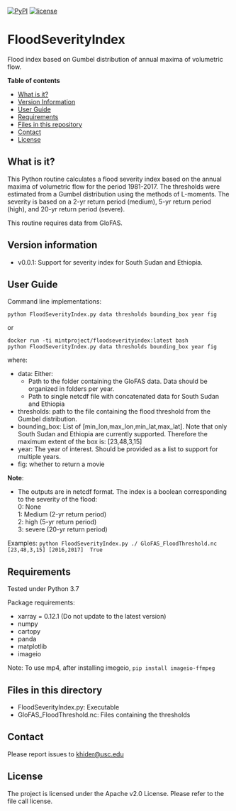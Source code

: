 [![PyPI](https://img.shields.io/badge/python-3.7-yellow.svg)]()
[![license](https://img.shields.io/github/license/mintproject/FloodSeverityIndex.svg)]()


# FloodSeverityIndex
Flood index based on Gumbel distribution of annual maxima of volumetric flow.

**Table of contents**
* [What is it?](#what)
* [Version Information](#version)
* [User Guide](#quickstart)
* [Requirements](#req)
* [Files in this repository](#files)
* [Contact](#contact)
* [License](#license)

## <a name = "what">What is it?</a>

This Python routine calculates a flood severity index  based on the annual maxima of volumetric flow for the period 1981-2017. The thresholds were estimated from a Gumbel distribution using the methods of L-moments. The severity is based on a 2-yr return period (medium), 5-yr return period (high), and 20-yr return period (severe).

This routine requires data from GloFAS.

## <a name = "version">Version information</a>
* v0.0.1: Support for severity index for South Sudan and Ethiopia.

## <a name = "quickstart">User Guide</a>

Command line implementations:

`python FloodSeverityIndex.py data thresholds bounding_box year fig`

or

```
docker run -ti mintproject/floodseverityindex:latest bash
python FloodSeverityIndex.py data thresholds bounding_box year fig
```

where:
* data: Either:
  - Path to the folder containing the GloFAS data. Data should be organized in folders per year.
  - Path to single netcdf file with concatenated data for South Sudan and Ethiopia
* thresholds: path to the file containing the  flood threshold  from the Gumbel distribution.
* bounding_box: List of [min_lon,max_lon,min_lat,max_lat]. Note that only South Sudan and Ethiopia are currently supported. Therefore the maximum extent of the box is: [23,48,3,15]
* year: The year of interest. Should be provided as a list to support for multiple years.
* fig: whether to return a movie

**Note**:
- The outputs are in netcdf format. The  index is a boolean corresponding  to the severity of the flood:  
0: None   
1: Medium (2-yr return period)  
2: high (5-yr return period)  
3: severe (20-yr return period)  

Examples:
`python FloodSeverityIndex.py ./ GloFAS_FloodThreshold.nc [23,48,3,15] [2016,2017]  True`

## <a name = "req">Requirements</a>
Tested under Python 3.7

Package requirements:
* xarray = 0.12.1 (Do not update to the latest version)
* numpy
* cartopy
* panda
* matplotlib
* imageio

Note: To use mp4, after installing imegeio, `pip install imageio-ffmpeg`

## <a name = "files">Files in this directory</a>

* FloodSeverityIndex.py: Executable
* GloFAS_FloodThreshold.nc: Files containing the thresholds

## <a name = "contact">Contact</a>

Please report issues to <khider@usc.edu>

## <a name ="license"> License </a>

The project is licensed under the Apache v2.0 License. Please refer to the file call license.
